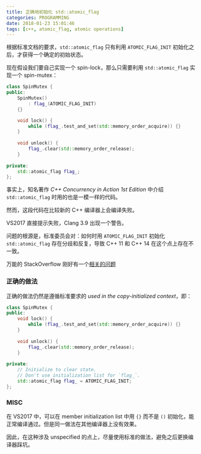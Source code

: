 ```yaml
---
title: 正确地初始化 std::atomic_flag
categories: PROGRAMMING
date: 2018-01-23 15:01:46
tags: [c++, atomic_flag, atomic operations]
---
```

根据标准文档的要求，`std::atomic_flag` 只有利用 `ATOMIC_FLAG_INIT` 初始化之后，才获得一个确定的初始状态。

现在假设我们要自己实现一个 spin-lock，那么只需要利用 `std::atomic_flag` 实现一个 spin-mutex：

```cpp
class SpinMutex {
public:
    SpinMutex()
        : flag_(ATOMIC_FLAG_INIT)
    {}

    void lock() {
        while (flag_.test_and_set(std::memory_order_acquire)) {}
    }
 
    void unlock() {
        flag_.clear(std::memory_order_release);
    }
 
private:
    std::atomic_flag flag_;
};
```

事实上，知名著作 *C++ Concurrency in Action 1st Edition* 中介绍 `std::atomic_flag` 时用的也是一模一样的代码。

然而，这段代码在比较新的 C++ 编译器上会编译失败。

VS2017 直接提示失败，Clang 3.9 出现一个警告。

问题的根源是，标准委员会对：如何时用 `ATOMIC_FLAG_INIT` 初始化 `std::atomic_flag` 存在分歧和反复，导致 C++ 11 和 C++ 14 在这个点上存在不一致。

万能的 StackOverflow 刚好有一个[相关的问题](https://stackoverflow.com/questions/24437396/stdatomic-flag-as-member-variable)

### 正确的做法

正确的做法仍然是遵循标准要求的 *used in the copy-initialized context*，即：

```cpp
class SpinMutex {
public:
    void lock() {
        while (flag_.test_and_set(std::memory_order_acquire)) {}
    }
 
    void unlock() {
        flag_.clear(std::memory_order_release);
    }
 
private:
    // Initialize to clear state.
    // Don't use initialization list for `flag_`.
    std::atomic_flag flag_ = ATOMIC_FLAG_INIT;
};
```

### MISC

在 VS2017 中，可以在 member initialization list 中用 `{}` 而不是 `()` 初始化，能正常编译通过。但是同一做法在其他编译器上没有效果。

因此，在这种涉及 unspecified 的点上，尽量使用标准的做法，避免之后更换编译器踩坑。
